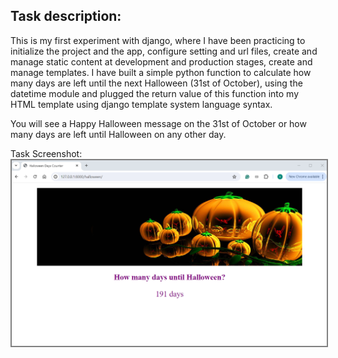 ## Task description:

This is my first experiment with django, where I have been practicing to initialize the project and the app, configure setting and url files, create and manage static content at development and production stages, create and manage templates. I have built a simple python function to calculate how many days are left until the next Halloween (31st of October), using the datetime module and plugged the return value of this function into my HTML template using django template system language syntax. 

You will see a Happy Halloween message on the 31st of October or how many days are left until Halloween on any other day.  

Task Screenshot:
<img src="/assets/images/app_screenshot.png" style="border: 2px solid gray;">
